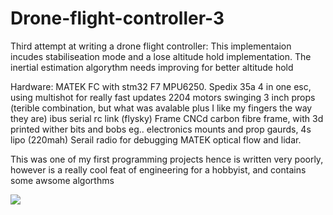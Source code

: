 # Drone-flight-controller-3

Third attempt at writing a drone flight controller:
This implementaion incudes stabiliseation mode and a lose altitude hold implementation. 
The inertial estimation algorythm needs improving for better altitude hold

Hardware: 
MATEK FC with stm32 F7 MPU6250.
Spedix 35a 4 in one esc, using multishot for really fast updates
2204 motors swinging 3 inch props (terible combination, but what was avalable plus I like my fingers the way they are)
ibus serial rc link (flysky)
Frame CNCd carbon fibre frame, with 3d printed wither bits and bobs eg.. electronics mounts and prop gaurds,
4s lipo (220mah)
Serail radio for debugging
MATEK optical flow and lidar.

This was one of my first programming projects hence is written very poorly, however is a really cool feat of engineering for a hobbyist, and contains some awsome algorthms 

[![](https://markdown-videos.deta.dev/youtube/{video_id})](https://www.youtube.com/watch?v=cutKnRO74Jg)

